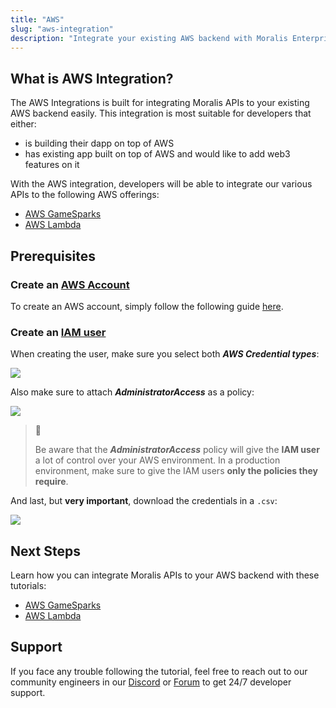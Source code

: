 ```yaml
---
title: "AWS"
slug: "aws-integration"
description: "Integrate your existing AWS backend with Moralis Enterprise-Grade Web3 APIs to build highly-performant and scalable dapps. You have options to integrate with several AWS offerings:\n- AWS GameSparks\n- AWS Lambda"
---
```

## What is AWS Integration?

The AWS Integrations is built for integrating Moralis APIs to your existing AWS backend easily. This integration is most suitable for developers that either:

- is building their dapp on top of AWS
- has existing app built on top of AWS and would like to add web3 features on it

With the AWS integration, developers will be able to integrate our various APIs to the following AWS offerings:

- [AWS GameSparks](/docs/aws-gamesparks-integration-with-unity)
- [AWS Lambda](/docs/using-aws-lambda)

## Prerequisites

### Create an [AWS Account](https://docs.aws.amazon.com/accounts/latest/reference/manage-acct-creating.html)

To create an AWS account, simply follow the following guide [here](https://docs.aws.amazon.com/accounts/latest/reference/manage-acct-creating.html).

### Create an [IAM user](https://docs.aws.amazon.com/IAM/latest/UserGuide/id_users_create.html#id_users_create_console)

When creating the user, make sure you select both **_AWS Credential types_**:

![](/img/content/c817a0e-image.png)

Also make sure to attach **_AdministratorAccess_** as a policy:

![](/img/content/34621f7-image.png)



> 🚧 
> 
> Be aware that the **_AdministratorAccess_** policy will give the **IAM user** a lot of control over your AWS environment. In a production environment, make sure to give the IAM users **only the policies they require**.

And last, but **very important**, download the credentials in a `.csv`:

![](/img/content/2f88fdb-image.png)

## Next Steps

Learn how you can integrate Moralis APIs to your AWS backend with these tutorials:

- [AWS GameSparks](/docs/aws-gamesparks-integration-with-unity)
- [AWS Lambda](/docs/using-aws-lambda)

## Support

If you face any trouble following the tutorial, feel free to reach out to our community engineers in our [Discord](https://moralis.io/discord) or [Forum](https://forum.moralis.io/) to get 24/7 developer support.
